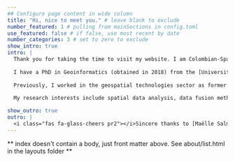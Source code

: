 ```yaml
---
## Configure page content in wide column
title: "Hi, nice to meet you." # leave blank to exclude
number_featured: 1 # pulling from mainSections in config.toml
use_featured: false # if false, use most recent by date
number_categories: 3 # set to zero to exclude
show_intro: true
intro: |
  Thank you for taking the time to visit my website. I am Colombian-Spanish GIScience researcher. Currently working as research associate at [The Alan Turing Institute](https://www.turing.ac.uk/) as part of the [AI for science and government (ASG)](https://www.turing.ac.uk/research/asg) iniciative, particularly working in the [Shocks and Resilience](https://www.turing.ac.uk/research/research-projects/shocks-and-resilience) to develop spatial modelling methods that can be integrated within the epidemiologic-socio-economic models to tackle policy questions that are relevant at the national or local level.
  
  I have a PhD in Geoinformatics (obtained in 2018) from the [Universitat Jaume I](https://www.uji.es/) - Spain, under the supervision of [Dr Joaquín Huerta](http://www.huerta.name/). In 2020, I held a research fellowship at the [University of Jaume I](https://www.uji.es) to use machine learning techniques to characterize the urban mobility patterns in medium-size cities using remote sensing data sources. In 2019, I worked with [Dr Urška Demšar](https://udemsar.com/) as a postdoctoral researcher at the [University of St Andrews](https://www.st-andrews.ac.uk/) - Scotland, to develop a novel data fusion method to annotate Earth’s magnetic field data from satellite and terrestrial sources to GPS trajectories - [MagGeo](https://github.com/MagGeo/MagGeo-Annotation-Program).
  
  Previously, I worked in the geospatial technologies sector as former development and business partner manager, and head of geographic innovation team in [Esri-Colombia](https://esri.co/).
  
  My research interests include spatial data analysis, data fusion methods, urban analytics and the science of movement. Learn more about my research interests and publications.

show_outro: true
outro: |
  <i class="fas fa-glass-cheers pr2"></i>Sincere thanks to [Maëlle Salmon](https://masalmon.eu/) for her help naming this Hugo theme!
---
```


** index doesn't contain a body, just front matter above.
See about/list.html in the layouts folder **